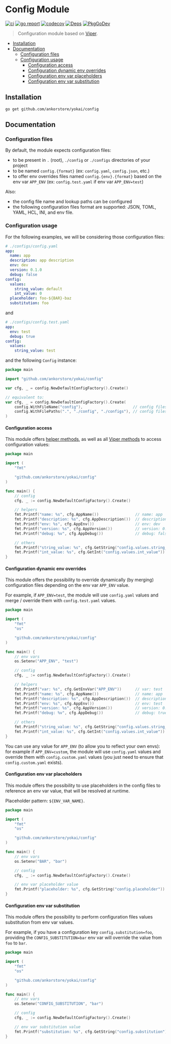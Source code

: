# Config Module

[![ci](https://github.com/ankorstore/yokai/actions/workflows/config-ci.yml/badge.svg)](https://github.com/ankorstore/yokai/actions/workflows/config-ci.yml)
[![go report](https://goreportcard.com/badge/github.com/ankorstore/yokai/config)](https://goreportcard.com/report/github.com/ankorstore/yokai/config)
[![codecov](https://codecov.io/gh/ankorstore/yokai/graph/badge.svg?token=ghUBlFsjhR&flag=config)](https://app.codecov.io/gh/ankorstore/yokai/tree/main/config)
[![Deps](https://img.shields.io/badge/osi-deps-blue)](https://deps.dev/go/github.com%2Fankorstore%2Fyokai%2Fconfig)
[![PkgGoDev](https://pkg.go.dev/badge/github.com/ankorstore/yokai/config)](https://pkg.go.dev/github.com/ankorstore/yokai/config)

> Configuration module based on [Viper](https://github.com/spf13/viper).

<!-- TOC -->
* [Installation](#installation)
* [Documentation](#documentation)
  * [Configuration files](#configuration-files)
  * [Configuration usage](#configuration-usage)
    * [Configuration access](#configuration-access)
    * [Configuration dynamic env overrides](#configuration-dynamic-env-overrides)
    * [Configuration env var placeholders](#configuration-env-var-placeholders)
    * [Configuration env var substitution](#configuration-env-var-substitution)
<!-- TOC -->

## Installation

```shell
go get github.com/ankorstore/yokai/config
```

## Documentation

### Configuration files

By default, the module expects configuration files:

- to be present in `.` (root), `./config` or `./configs` directories of your project
- to be named `config.{format}` (ex: `config.yaml`, `config.json`, etc.)
- to offer env overrides files named `config.{env}.{format}` based on the env var `APP_ENV` (ex: `config.test.yaml` if
  env var `APP_ENV=test`)

Also:

- the config file name and lookup paths can be configured
- the following configuration files format are supported: JSON, TOML, YAML, HCL, INI, and env file.

### Configuration usage

For the following examples, we will be considering those configuration files:

```yaml
# ./configs/config.yaml
app:
  name: app
  description: app description
  env: dev
  version: 0.1.0
  debug: false
config:
  values:
    string_value: default
    int_value: 0
  placeholder: foo-${BAR}-baz
  substitution: foo
```

and

```yaml
# ./configs/config.test.yaml
app:
  env: test
  debug: true
config:
  values:
    string_value: test
```

and the following `Config` instance:

```go
package main

import "github.com/ankorstore/yokai/config"

var cfg, _ = config.NewDefaultConfigFactory().Create()

// equivalent to:
var cfg, _ = config.NewDefaultConfigFactory().Create(
	config.WithFileName("config"),                      // config files base name
	config.WithFilePaths(".", "./config", "./configs"), // config files lookup paths
)
```

#### Configuration access

This module offers [helper methods](./config.go), as well as
all [Viper methods](https://github.com/spf13/viper/blob/master/viper.go) to access configuration values:

```go
package main

import (
	"fmt"

	"github.com/ankorstore/yokai/config"
)

func main() {
	// config
	cfg, _ := config.NewDefaultConfigFactory().Create()

	// helpers
	fmt.Printf("name: %s", cfg.AppName())                // name: app
	fmt.Printf("description: %s", cfg.AppDescription())  // description: app description
	fmt.Printf("env: %s", cfg.AppEnv())                  // env: dev
	fmt.Printf("version: %s", cfg.AppVersion())          // version: 0.1.0
	fmt.Printf("debug: %v", cfg.AppDebug())              // debug: false

	// others
	fmt.Printf("string_value: %s", cfg.GetString("config.values.string_value")) // string_value: default
	fmt.Printf("int_value: %s", cfg.GetInt("config.values.int_value"))          // int_value: 0
}
```

#### Configuration dynamic env overrides

This module offers the possibility to override dynamically (by merging) configuration files depending on the env
var `APP_ENV` value.

For example, if `APP_ENV=test`, the module will use `config.yaml` values and merge / override them
with `config.test.yaml` values.

```go
package main

import (
	"fmt"
	"os"

	"github.com/ankorstore/yokai/config"
)

func main() {
	// env vars
	os.Setenv("APP_ENV", "test")

	// config
	cfg, _ := config.NewDefaultConfigFactory().Create()

	// helpers
	fmt.Printf("var: %s", cfg.GetEnvVar("APP_ENV"))      // var: test
	fmt.Printf("name: %s", cfg.AppName())                // name: app
	fmt.Printf("description: %s", cfg.AppDescription())  // description: app description
	fmt.Printf("env: %s", cfg.AppEnv())                  // env: test
	fmt.Printf("version: %s", cfg.AppVersion())          // version: 0.1.0
	fmt.Printf("debug: %v", cfg.AppDebug())              // debug: true

	// others
	fmt.Printf("string_value: %s", cfg.GetString("config.values.string_value")) // string_value: test
	fmt.Printf("int_value: %s", cfg.GetInt("config.values.int_value"))          // int_value: 0
}
```

You can use any value for `APP_ENV` (to allow you to reflect your own envs): for example if `APP_ENV=custom`, the module
will use `config.yaml` values and override them with `config.custom.yaml` values (you just need to ensure
that `config.custom.yaml` exists).

#### Configuration env var placeholders

This module offers the possibility to use placeholders in the config files to reference an env var value, that will be
resolved at runtime.

Placeholder pattern: `${ENV_VAR_NAME}`.

```go
package main

import (
	"fmt"
	"os"

	"github.com/ankorstore/yokai/config"
)

func main() {
	// env vars
	os.Setenv("BAR", "bar")

	// config
	cfg, _ := config.NewDefaultConfigFactory().Create()

	// env var placeholder value
	fmt.Printf("placeholder: %s", cfg.GetString("config.placeholder")) // placeholder: foo-bar-baz
}
```

#### Configuration env var substitution

This module offers the possibility to perform configuration files values substitution from env var values.

For example, if you have a configuration key `config.substitution=foo`, providing the `CONFIG_SUBSTITUTION=bar` env var
will override the value from `foo` to `bar`.

```go
package main

import (
	"fmt"
	"os"

	"github.com/ankorstore/yokai/config"
)

func main() {
	// env vars
	os.Setenv("CONFIG_SUBSTITUTION", "bar")

	// config
	cfg, _ := config.NewDefaultConfigFactory().Create()

	// env var substitution value
	fmt.Printf("substitution: %s", cfg.GetString("config.substitution")) // substitution: bar
}
```
